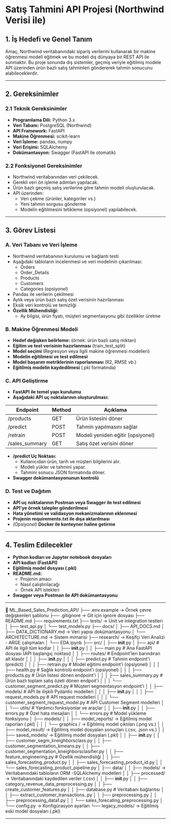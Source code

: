 # Satış Tahmini API Projesi (Northwind Verisi ile)

## 1. İş Hedefi ve Genel Tanım
Amaç, Northwind veritabanındaki sipariş verilerini kullanarak bir makine öğrenmesi modeli eğitmek ve bu modeli dış dünyaya bir REST API ile sunmaktır. Bu proje sonunda dış sistemler, geçmiş veriyle eğitilmiş modele API üzerinden ürün bazlı satış tahminleri göndererek tahmin sonucunu alabileceklerdir.

---

## 2. Gereksinimler

### 2.1 Teknik Gereksinimler
- **Programlama Dili:** Python 3.x
- **Veri Tabanı:** PostgreSQL (Northwind)
- **API Framework:** FastAPI
- **Makine Öğrenmesi:** scikit-learn
- **Veri İşleme:** pandas, numpy
- **Veri Erişimi:** SQLAlchemy
- **Dokümantasyon:** Swagger (FastAPI ile otomatik)

### 2.2 Fonksiyonel Gereksinimler
- Northwind veritabanından veri çekilecek.
- Gerekli veri ön işleme adımları yapılacak.
- Ürün bazlı geçmiş satış verilerine göre tahmin modeli oluşturulacak.
- API üzerinden:
  - Veri çekme (ürünler, kategoriler vs.)
  - Yeni tahmin sorgusu gönderme
  - Modelin eğitilmesini tetikleme (opsiyonel) yapılabilecek.

---

## 3. Görev Listesi

### A. Veri Tabanı ve Veri İşleme
- Northwind veritabanının kurulumu ve bağlantı testi
- Aşağıdaki tabloların incelenmesi ve veri modelinin çıkarılması:
  - Orders
  - Order_Details
  - Products
  - Customers
  - Categories (opsiyonel)
- Pandas ile verilerin çekilmesi
- Aylık veya ürün bazlı satış özet verisinin hazırlanması
- Eksik veri kontrolü ve temizliği
- **Özellik Mühendisliği:**
  - Ay bilgisi, ürün fiyatı, müşteri segmentasyonu gibi özellikler üretme

### B. Makine Öğrenmesi Modeli
- **Hedef değişken belirleme:** (örnek: ürün bazlı satış miktarı)
- **Eğitim ve test verisinin hazırlanması** (train_test_split)
- **Model seçimi** (Regresyon veya ilgili makine öğrenmesi modelleri)
- **Modelin eğitilmesi ve test edilmesi**
- **Model başarım metriklerinin raporlanması** (R2, RMSE vb.)
- **Eğitilmiş modelin kaydedilmesi** (.pkl formatında)

### C. API Geliştirme
- **FastAPI ile temel yapı kurulumu**
- **Aşağıdaki API uç noktalarının oluşturulması:**

| Endpoint          | Method | Açıklama                         |
|------------------|--------|---------------------------------|
| /products       | GET    | Ürün listesini döner         |
| /predict        | POST   | Tahmin yapılmasını sağlar  |
| /retrain        | POST   | Modeli yeniden eğitir (opsiyonel) |
| /sales_summary  | GET    | Satış özet verisini döner |

- **/predict Uç Noktası:**
  - Kullanıcıdan ürün, tarih ve müşteri bilgilerini alır.
  - Modeli yükler ve tahmini yapar.
  - Tahmini sonucu JSON formatında döner.
- **Swagger dokümantasyonunun kontrolü**

### D. Test ve Dağıtım
- **API uç noktalarının Postman veya Swagger ile test edilmesi**
- **API’ye örnek talepler gönderilmesi**
- **Hata yönetimi ve validasyon mekanizmalarının eklenmesi**
- **Projenin requirements.txt ile dışa aktarılması**
- *(Opsiyonel)* **Docker ile konteyner haline getirme**

---

## 4. Teslim Edilecekler
- **Python kodları ve Jupyter notebook dosyaları**
- **API kodları (FastAPI)**
- **Eğitilmiş model dosyası (.pkl)**
- **README.md:**
  - Projenin amacı
  - Nasıl çalıştırılacağı
  - Örnek API istekleri
- **Swagger veya Postman ile API dokümantasyonu**

---

📂 ML_Based_Sales_Prediction_API/
├── .env.example            -> Örnek çevre değişkenleri şablonu
├── .gitignore              -> Git için ignore dosyası
├── README.md
├── requirements.txt
├── tests/                  -> Unit ve integration testleri
│   ├── test_api.py
│   └── test_models.py
├── docs/
│   ├── API_DOCS.md
│   ├── DATA_DICTIONARY.md  -> Veri yapısı dokümantasyonu
│   └── ARCHITECTURE.md     -> Sistem mimarisi
├── research/              -> Keşifçi Veri Analizi -  ARGE çalışmaları
│   └── EDA.ipynb
├── src/
│   ├── __init__.py
│   ├── api/                                 # API ile ilgili tüm kodlar
│   │   ├── __init__.py
│   │   ├── main.py                          # Ana FastAPI dosyası (API başlangıç noktası)
│   │   ├── routes/                          # Endpoint'leri barındıran alt klasör
│   │   │   ├── __init__.py
│   │   │   ├── predict.py                   # Tahmin endpoint'i (predict)
│   │   │   ├── retrain.py                   # Model eğitimi endpoint'i (opsiyonel)
│   │   │   ├── health.py                    # Sağlık kontrolü endpoint'i (opsiyonel)
│   │   │   ├── products.py                  # Ürün listesi dönen endpoint'i
│   │   │   ├── sales_summary.py             # Ürün bazlı toplam satış özeti dönen endpoit'i
│   │   │   └── customer_segment_predict.py  # Müşteri segmentasyon endpoint'i
│   │   ├── models/                                # API ile ilişkili Pydantic modelleri
│   │   │   ├── __init__.py
│   │   │   ├── request_models.py                  # API request modelleri
│   │   │   └── customer_segment_request_model.py  # API Customer Segment modelleri
│   │   └── utils/                                 # Yardımcı fonksiyonlar ve araçlar
│   │       ├── __init__.py
│   │       ├── errors.py                          # Özel hata mesajları
│   │       └── errors.py                          # Model yükleme fonksiyonu
│   ├── models/
│   │   ├── model_reports/     -> Eğitilmiş model raporları (.pkl)
│   │   │   └── graphics /     -> Eğitilmiş model çıktıları (.png vs.)
│   │   ├── model_result/      -> Eğitilmiş model dosyaları sonuçları (.csv, .json vs.)
│   │   ├── saved_models/      -> Eğitilmiş model dosyaları (.pkl)
│   │   ├── __init__.py
│   │   ├── customer_segm_kneighborsclass.py
│   │   ├── customer_segmentation_kmeans.py
│   │   ├── customer_segmentation_kneighborsclasifier.py
│   │   ├── feature_engineering.py                  # Özellik mühendisliği
│   │   ├── sales_forecasting_product.py
│   │   ├── sales_forecasting_product_id.py
│   │   └──  sales_forecasting_product_pipeline.py
│   ├── data/
│   │   ├── models/                  -> Veritabanındaki tabloların ORM -SQLAlchemy modelleri
│   │   ├── processed/               -> Veritabanındaki kaydedilen veriler (.csv)
│   │   ├── __init__.py
│   │   ├── category_revenue_data_preprocessing.py
│   │   ├── create_customer_features.py
│   │   ├── database.py                            # Veritabanı bağlantısı
│   │   ├── extract_customer_transactions..py
│   │   ├── preprocessing.py
│   │   ├── preprocessing_data1.py
│   │   └── sales_forecating_preprocessing.py
│   └── config.py           -> Konfigürasyon ayarları
└── legacy_models/          -> Eğitilmiş eski model dosyaları (.pkl)


---